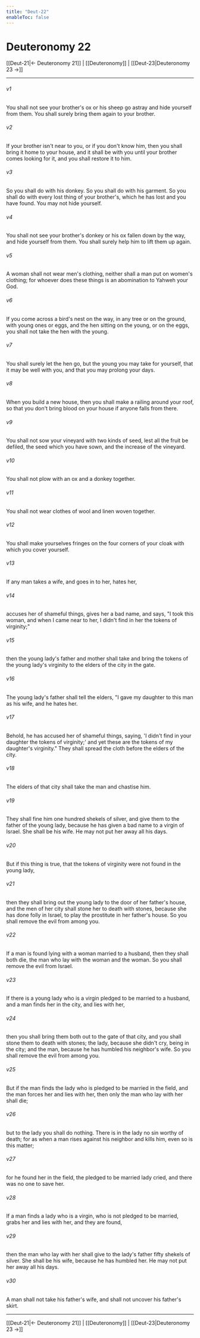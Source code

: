 ```yaml
---
title: "Deut-22"
enableToc: false
---
```

# Deuteronomy 22

[[Deut-21|← Deuteronomy 21]] | [[Deuteronomy]] | [[Deut-23|Deuteronomy 23 →]]
***



###### v1 
You shall not see your brother's ox or his sheep go astray and hide yourself from them. You shall surely bring them again to your brother. 

###### v2 
If your brother isn't near to you, or if you don't know him, then you shall bring it home to your house, and it shall be with you until your brother comes looking for it, and you shall restore it to him. 

###### v3 
So you shall do with his donkey. So you shall do with his garment. So you shall do with every lost thing of your brother's, which he has lost and you have found. You may not hide yourself. 

###### v4 
You shall not see your brother's donkey or his ox fallen down by the way, and hide yourself from them. You shall surely help him to lift them up again. 

###### v5 
A woman shall not wear men's clothing, neither shall a man put on women's clothing; for whoever does these things is an abomination to Yahweh your God. 

###### v6 
If you come across a bird's nest on the way, in any tree or on the ground, with young ones or eggs, and the hen sitting on the young, or on the eggs, you shall not take the hen with the young. 

###### v7 
You shall surely let the hen go, but the young you may take for yourself, that it may be well with you, and that you may prolong your days. 

###### v8 
When you build a new house, then you shall make a railing around your roof, so that you don't bring blood on your house if anyone falls from there. 

###### v9 
You shall not sow your vineyard with two kinds of seed, lest all the fruit be defiled, the seed which you have sown, and the increase of the vineyard. 

###### v10 
You shall not plow with an ox and a donkey together. 

###### v11 
You shall not wear clothes of wool and linen woven together. 

###### v12 
You shall make yourselves fringes on the four corners of your cloak with which you cover yourself. 

###### v13 
If any man takes a wife, and goes in to her, hates her, 

###### v14 
accuses her of shameful things, gives her a bad name, and says, "I took this woman, and when I came near to her, I didn't find in her the tokens of virginity;" 

###### v15 
then the young lady's father and mother shall take and bring the tokens of the young lady's virginity to the elders of the city in the gate. 

###### v16 
The young lady's father shall tell the elders, "I gave my daughter to this man as his wife, and he hates her. 

###### v17 
Behold, he has accused her of shameful things, saying, 'I didn't find in your daughter the tokens of virginity;' and yet these are the tokens of my daughter's virginity." They shall spread the cloth before the elders of the city. 

###### v18 
The elders of that city shall take the man and chastise him. 

###### v19 
They shall fine him one hundred shekels of silver, and give them to the father of the young lady, because he has given a bad name to a virgin of Israel. She shall be his wife. He may not put her away all his days. 

###### v20 
But if this thing is true, that the tokens of virginity were not found in the young lady, 

###### v21 
then they shall bring out the young lady to the door of her father's house, and the men of her city shall stone her to death with stones, because she has done folly in Israel, to play the prostitute in her father's house. So you shall remove the evil from among you. 

###### v22 
If a man is found lying with a woman married to a husband, then they shall both die, the man who lay with the woman and the woman. So you shall remove the evil from Israel. 

###### v23 
If there is a young lady who is a virgin pledged to be married to a husband, and a man finds her in the city, and lies with her, 

###### v24 
then you shall bring them both out to the gate of that city, and you shall stone them to death with stones; the lady, because she didn't cry, being in the city; and the man, because he has humbled his neighbor's wife. So you shall remove the evil from among you. 

###### v25 
But if the man finds the lady who is pledged to be married in the field, and the man forces her and lies with her, then only the man who lay with her shall die; 

###### v26 
but to the lady you shall do nothing. There is in the lady no sin worthy of death; for as when a man rises against his neighbor and kills him, even so is this matter; 

###### v27 
for he found her in the field, the pledged to be married lady cried, and there was no one to save her. 

###### v28 
If a man finds a lady who is a virgin, who is not pledged to be married, grabs her and lies with her, and they are found, 

###### v29 
then the man who lay with her shall give to the lady's father fifty shekels of silver. She shall be his wife, because he has humbled her. He may not put her away all his days. 

###### v30 
A man shall not take his father's wife, and shall not uncover his father's skirt.

***
[[Deut-21|← Deuteronomy 21]] | [[Deuteronomy]] | [[Deut-23|Deuteronomy 23 →]]
